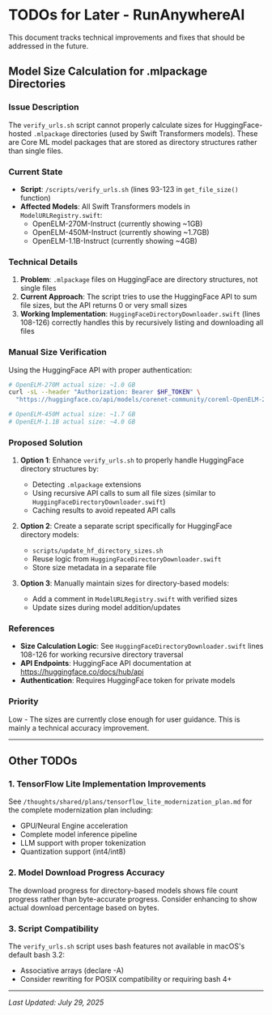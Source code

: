 # TODOs for Later - RunAnywhereAI

This document tracks technical improvements and fixes that should be addressed in the future.

## Model Size Calculation for .mlpackage Directories

### Issue Description
The `verify_urls.sh` script cannot properly calculate sizes for HuggingFace-hosted `.mlpackage` directories (used by Swift Transformers models). These are Core ML model packages that are stored as directory structures rather than single files.

### Current State
- **Script**: `/scripts/verify_urls.sh` (lines 93-123 in `get_file_size()` function)
- **Affected Models**: All Swift Transformers models in `ModelURLRegistry.swift`:
  - OpenELM-270M-Instruct (currently showing ~1GB)
  - OpenELM-450M-Instruct (currently showing ~1.7GB)  
  - OpenELM-1.1B-Instruct (currently showing ~4GB)

### Technical Details
1. **Problem**: `.mlpackage` files on HuggingFace are directory structures, not single files
2. **Current Approach**: The script tries to use the HuggingFace API to sum file sizes, but the API returns 0 or very small sizes
3. **Working Implementation**: `HuggingFaceDirectoryDownloader.swift` (lines 108-126) correctly handles this by recursively listing and downloading all files

### Manual Size Verification
Using the HuggingFace API with proper authentication:
```bash
# OpenELM-270M actual size: ~1.0 GB
curl -sL --header "Authorization: Bearer $HF_TOKEN" \
  "https://huggingface.co/api/models/corenet-community/coreml-OpenELM-270M-Instruct/tree/main/OpenELM-270M-Instruct-128-float32.mlpackage/Data/com.apple.CoreML/weights"

# OpenELM-450M actual size: ~1.7 GB  
# OpenELM-1.1B actual size: ~4.0 GB
```

### Proposed Solution
1. **Option 1**: Enhance `verify_urls.sh` to properly handle HuggingFace directory structures by:
   - Detecting `.mlpackage` extensions
   - Using recursive API calls to sum all file sizes (similar to `HuggingFaceDirectoryDownloader.swift`)
   - Caching results to avoid repeated API calls

2. **Option 2**: Create a separate script specifically for HuggingFace directory models:
   - `scripts/update_hf_directory_sizes.sh`
   - Reuse logic from `HuggingFaceDirectoryDownloader.swift`
   - Store size metadata in a separate file

3. **Option 3**: Manually maintain sizes for directory-based models:
   - Add a comment in `ModelURLRegistry.swift` with verified sizes
   - Update sizes during model addition/updates

### References
- **Size Calculation Logic**: See `HuggingFaceDirectoryDownloader.swift` lines 108-126 for working recursive directory traversal
- **API Endpoints**: HuggingFace API documentation at https://huggingface.co/docs/hub/api
- **Authentication**: Requires HuggingFace token for private models

### Priority
Low - The sizes are currently close enough for user guidance. This is mainly a technical accuracy improvement.

---

## Other TODOs

### 1. TensorFlow Lite Implementation Improvements
See `/thoughts/shared/plans/tensorflow_lite_modernization_plan.md` for the complete modernization plan including:
- GPU/Neural Engine acceleration
- Complete model inference pipeline
- LLM support with proper tokenization
- Quantization support (int4/int8)

### 2. Model Download Progress Accuracy
The download progress for directory-based models shows file count progress rather than byte-accurate progress. Consider enhancing to show actual download percentage based on bytes.

### 3. Script Compatibility
The `verify_urls.sh` script uses bash features not available in macOS's default bash 3.2:
- Associative arrays (declare -A)
- Consider rewriting for POSIX compatibility or requiring bash 4+

---

*Last Updated: July 29, 2025*